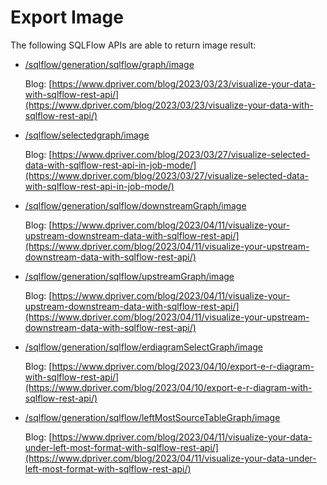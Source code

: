 # Export Image

The following SQLFlow APIs are able to return image result:

*   [/sqlflow/generation/sqlflow/graph/image](generation-interface/sqlflow-graph-image.md)

    Blog: [https://www.dpriver.com/blog/2023/03/23/visualize-your-data-with-sqlflow-rest-api/](https://www.dpriver.com/blog/2023/03/23/visualize-your-data-with-sqlflow-rest-api/)
*   [/sqlflow/selectedgraph/image](generation-interface/sqlflow-selectedgraph-image.md)

    Blog: [https://www.dpriver.com/blog/2023/03/27/visualize-selected-data-with-sqlflow-rest-api-in-job-mode/](https://www.dpriver.com/blog/2023/03/27/visualize-selected-data-with-sqlflow-rest-api-in-job-mode/)
*   [/sqlflow/generation/sqlflow/downstreamGraph/image](generation-interface/sqlflow-downstreamgraph.md)

    Blog: [https://www.dpriver.com/blog/2023/04/11/visualize-your-upstream-downstream-data-with-sqlflow-rest-api/](https://www.dpriver.com/blog/2023/04/11/visualize-your-upstream-downstream-data-with-sqlflow-rest-api/)
*   [/sqlflow/generation/sqlflow/upstreamGraph/image](generation-interface/sqlflow-upstreamgraph.md)

    Blog: [https://www.dpriver.com/blog/2023/04/11/visualize-your-upstream-downstream-data-with-sqlflow-rest-api/](https://www.dpriver.com/blog/2023/04/11/visualize-your-upstream-downstream-data-with-sqlflow-rest-api/)
*   [/sqlflow/generation/sqlflow/erdiagramSelectGraph/image](generation-interface/sqlflow-erdiagramselectgraph.md)

    Blog: [https://www.dpriver.com/blog/2023/04/10/export-e-r-diagram-with-sqlflow-rest-api/](https://www.dpriver.com/blog/2023/04/10/export-e-r-diagram-with-sqlflow-rest-api/)
*   [/sqlflow/generation/sqlflow/leftMostSourceTableGraph/image](generation-interface/sqlflow-leftmostsourcetablegraph.md)

    Blog: [https://www.dpriver.com/blog/2023/04/11/visualize-your-data-under-left-most-format-with-sqlflow-rest-api/](https://www.dpriver.com/blog/2023/04/11/visualize-your-data-under-left-most-format-with-sqlflow-rest-api/)
